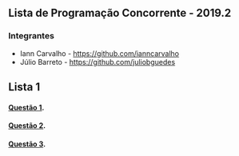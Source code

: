 ## Lista de Programação Concorrente - 2019.2

### Integrantes

 * Iann Carvalho  - https://github.com/ianncarvalho
 * Júlio Barreto  - https://github.com/juliobguedes
 
## Lista 1

#### [Questão 1](./Lista01/Questão01).

#### [Questão 2](./Lista01/Questão02).

#### [Questão 3](./Lista01/Questão03).
